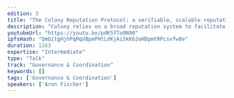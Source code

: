 ```yaml
---
edition: 3
title: "The Colony Reputation Protocol: a verifiable, scalable reputation system"
description: "Colony relies on a broad reputation system to facilitate governance and decision making. The reputation system we are building is far more complex than anything that could be done in a smart contract alone. Instead the system overcomes scalability/gas cost limitations with off-chain computation of the reputation scores which are provable on-chain to the contract. In this talk we will describe how this off-chain calculation with on-chain verifiability is designed and game theoretically secured. We will also describe what kind of actions in a Colony will earn you reputation, and how reputation is used in our collective decision making process."
youtubeUrl: "https://youtu.be/pdK5fTo0N90"
ipfsHash: "QmQitgHjhPqMqVBpmPHtLdKjAi5kK6JaHDpmtRPcsvfw8e"
duration: 1163
expertise: "Intermediate"
type: "Talk"
track: "Governance & Coordination"
keywords: []
tags: ['Governance & Coordination']
speakers: ['Aron Fischer']
---
```

